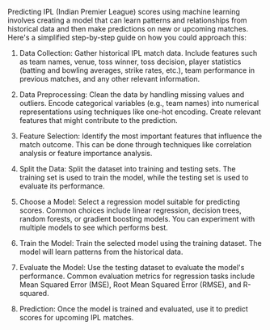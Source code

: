 Predicting IPL (Indian Premier League) scores using machine learning involves creating a model that can learn patterns and relationships from historical data and then make predictions on new or upcoming matches. Here's a simplified step-by-step guide on how you could approach this:

1. Data Collection:
Gather historical IPL match data. Include features such as team names, venue, toss winner, toss decision, player statistics (batting and bowling averages, strike rates, etc.), team performance in previous matches, and any other relevant information.

2. Data Preprocessing:
Clean the data by handling missing values and outliers.
Encode categorical variables (e.g., team names) into numerical representations using techniques like one-hot encoding.
Create relevant features that might contribute to the prediction.

3. Feature Selection:
Identify the most important features that influence the match outcome. This can be done through techniques like correlation analysis or feature importance analysis.

4. Split the Data:
Split the dataset into training and testing sets. The training set is used to train the model, while the testing set is used to evaluate its performance.

5. Choose a Model:
Select a regression model suitable for predicting scores. Common choices include linear regression, decision trees, random forests, or gradient boosting models. You can experiment with multiple models to see which performs best.

6. Train the Model:
Train the selected model using the training dataset. The model will learn patterns from the historical data.

7. Evaluate the Model:
Use the testing dataset to evaluate the model's performance. Common evaluation metrics for regression tasks include Mean Squared Error (MSE), Root Mean Squared Error (RMSE), and R-squared.

8. Prediction:
Once the model is trained and evaluated, use it to predict scores for upcoming IPL matches.
